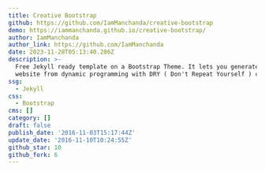 ```yaml
---
title: Creative Bootstrap
github: https://github.com/IamManchanda/creative-bootstrap
demo: https://iammanchanda.github.io/creative-bootstrap/
author: IamManchanda
author_link: https://github.com/IamManchanda
date: 2023-11-28T05:13:40.286Z
description: >-
  Free Jekyll ready template on a Bootstrap Theme. It lets you generate static
  website from dynamic programming with DRY ( Don't Repeat Yourself ) coding.
ssg:
  - Jekyll
css:
  - Bootstrap
cms: []
category: []
draft: false
publish_date: '2016-11-03T15:17:44Z'
update_date: '2016-11-10T10:24:55Z'
github_star: 10
github_fork: 6
---
```

